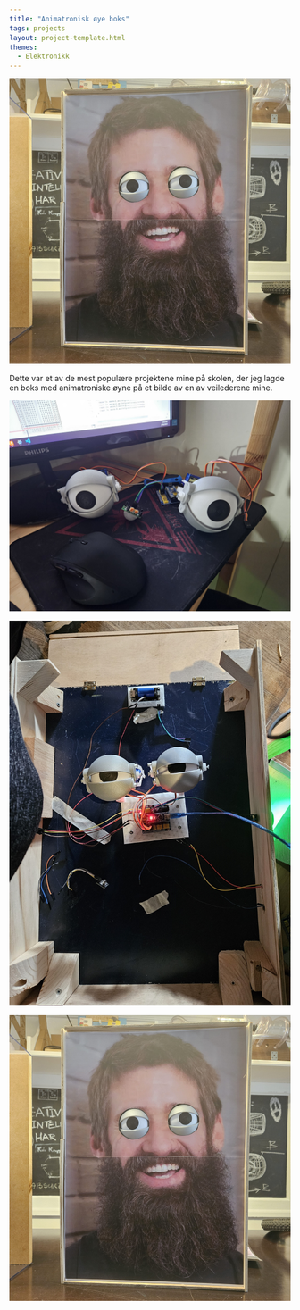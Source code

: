 ```yaml
---
title: "Animatronisk øye boks"
tags: projects
layout: project-template.html
themes:
  - Elektronikk
---
```


![Øyvind øyeboks](/assets/images/Projects/EyeBox/OyvindBox.jpg)

Dette var et av de mest populære projektene mine på skolen, der jeg lagde en boks med animatroniske øyne på et bilde av en av veilederene mine.

<div class="split"></div>

![Animatroniske øyer](/assets/images/Projects/EyeBox/EyesDesk.jpg)

![Øyeboks innsiden](/assets/images/Projects/EyeBox/BoxInside.jpg)

![Øyvind øyeboks](/assets/images/Projects/EyeBox/OyvindBox.jpg)